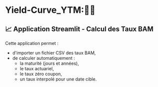 # Yield-Curve_YTM:🏦🏦
## 📈 Application Streamlit - Calcul des Taux BAM

Cette application permet :
- d'importer un fichier CSV des taux BAM,
- de calculer automatiquement :
  - la maturité (jours et années),
  - le taux actuariel,
  - le taux zéro coupon,
  - un taux interpolé pour une date cible.

